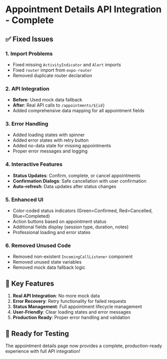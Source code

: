 # Appointment Details API Integration - Complete

## ✅ **Fixed Issues**

### **1. Import Problems**
- Fixed missing `ActivityIndicator` and `Alert` imports
- Fixed `router` import from `expo-router`
- Removed duplicate router declaration

### **2. API Integration**
- **Before**: Used mock data fallback
- **After**: Real API calls to `/appointments/${id}`
- Added comprehensive data mapping for all appointment fields

### **3. Error Handling**
- Added loading states with spinner
- Added error states with retry button
- Added no-data state for missing appointments
- Proper error messages and logging

### **4. Interactive Features**
- **Status Updates**: Confirm, complete, or cancel appointments
- **Confirmation Dialogs**: Safe cancellation with user confirmation
- **Auto-refresh**: Data updates after status changes

### **5. Enhanced UI**
- Color-coded status indicators (Green=Confirmed, Red=Cancelled, Blue=Completed)
- Action buttons based on appointment status
- Additional fields display (session type, duration, notes)
- Professional loading and error states

### **6. Removed Unused Code**
- Removed non-existent `IncomingCallListener` component
- Removed unused state variables
- Removed mock data fallback logic

## 🎯 **Key Features**

1. **Real API Integration**: No more mock data
2. **Error Recovery**: Retry functionality for failed requests
3. **Status Management**: Full appointment lifecycle management
4. **User-Friendly**: Clear loading states and error messages
5. **Production Ready**: Proper error handling and validation

## 🚀 **Ready for Testing**

The appointment details page now provides a complete, production-ready experience with full API integration! 
